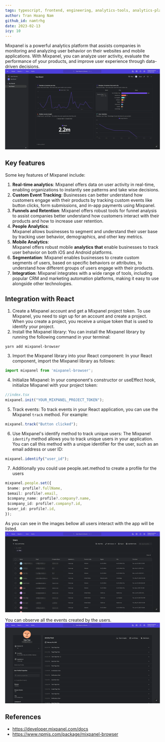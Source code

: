 ```yaml
---
tags: typescript, frontend, engineering, analytics-tools, analytics-platform, data-driven, event-tracking
author: Tran Hoang Nam
github_id: namtrhg
date: 2023-02-13
icy: 10
---
```


Mixpanel is a powerful analytics platform that assists companies in monitoring and analyzing user behavior on their websites and mobile applications. With Mixpanel, you can analyze user activity, evaluate the performance of your products, and improve user experience through data-driven decisions.
![](assets/mixpanel_dashboard.webp)

## Key features
Some key features of Mixpanel include:

1. **Real-time analytics**: Mixpanel offers data on user activity in real-time, enabling organizations to instantly see patterns and take wise decisions.
2. **Custom Event Tracking**: Businesses can better understand how customers engage with their products by tracking custom events like button clicks, form submissions, and in-app payments using Mixpanel.
3. **Funnels and Retention**: Mixpanel offers robust tools for funnel analysis to assist companies better understand how customers interact with their products and how to increase user retention.
4. **People Analytics**: Mixpanel allows businesses to segment and understand their user base by tracking user behavior, demographics, and other key metrics.
5. **Mobile Analytics**: Mixpanel offers robust mobile **analytics** **that** enable businesses to track user behavior on both iOS and Android platforms.
6. **Segmentation**: Mixpanel enables businesses to create custom segments of users, based on specific behaviors or attributes, to understand how different groups of users engage with their products.
7. **Integration**: Mixpanel integrates with a wide range of tools, including popular CRM and marketing automation platforms, making it easy to use alongside other technologies.

## Integration with React
1. Create a Mixpanel account and get a Mixpanel project token. To use Mixpanel, you need to sign up for an account and create a project. When you create a project, you receive a unique token that is used to identify your project.
2. Install the Mixpanel library: You can install the Mixpanel library by running the following command in your terminal:

```zsh
yarn add mixpanel-browser
```

3. Import the Mixpanel library into your React component: In your React component, import the Mixpanel library as follows:

```ts
import mixpanel from 'mixpanel-browser';
```

4. Initialize Mixpanel: In your component's constructor or useEffect hook, initialize Mixpanel with your project token:

```ts
//index.tsx
mixpanel.init("YOUR_MIXPANEL_PROJECT_TOKEN");
```

5. Track events: To track events in your React application, you can use the Mixpanel `track` method. For example:

```ts
mixpanel.track("Button clicked");
```

6. Use Mixpanel's identify method to track unique users: The Mixpanel `identify` method allows you to track unique users in your application. You can call this method with a unique identifier for the user, such as an email address or user ID:

```ts
mixpanel.identify("user_id");
```

7. Additionally you could use people.set.method to create a profile for the users

```ts
mixpanel.people.set({
 $name: profile?.fullName,
 $email: profile?.email,
 $company_name: profile?.company?.name,
 $company_id: profile?.company?.id,
 $user_id: profile?.id,
});
```

As you can see in the images bellow all users interact with the app will be listed.
![](assets/mixpanel_user_profiles.webp)

You can observe all the events created by the users.
![](assets/mixpanel_user_activites.webp)

## References
- <https://developer.mixpanel.com/docs>
- <https://www.npmjs.com/package/mixpanel-browser>
